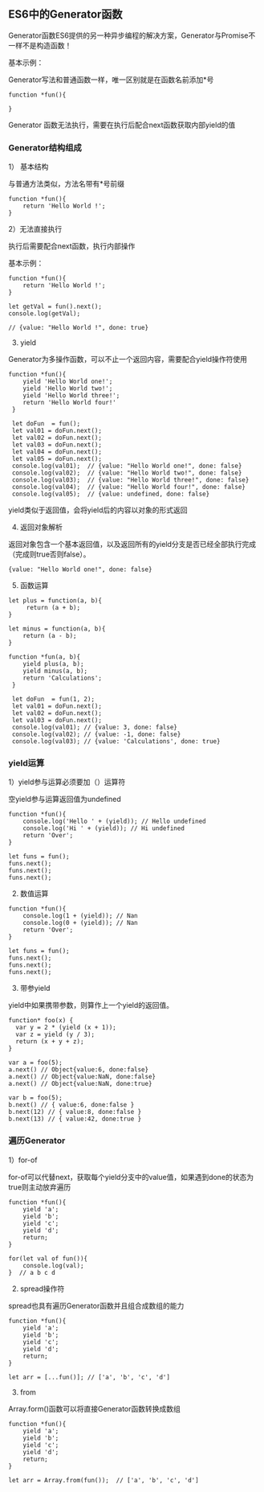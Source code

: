 ## ES6中的Generator函数

Generator函数ES6提供的另一种异步编程的解决方案，Generator与Promise不一样不是构造函数！

基本示例：

Generator写法和普通函数一样，唯一区别就是在函数名前添加*号

```
function *fun(){

}
```

Generator 函数无法执行，需要在执行后配合next函数获取内部yield的值

### Generator结构组成

1） 基本结构

与普通方法类似，方法名带有*号前缀

```
function *fun(){
    return 'Hello World !';
}
```

2）无法直接执行

执行后需要配合next函数，执行内部操作

基本示例：

```
function *fun(){
    return 'Hello World !';
}

let getVal = fun().next();
console.log(getVal);

// {value: "Hello World !", done: true}
```

3) yield

Generator为多操作函数，可以不止一个返回内容，需要配合yield操作符使用

```
function *fun(){
    yield 'Hello World one!';
    yield 'Hello World two!';
    yield 'Hello World three!';
    return 'Hello World four!'
 }
 
 let doFun  = fun();
 let val01 = doFun.next();
 let val02 = doFun.next();
 let val03 = doFun.next();
 let val04 = doFun.next();
 let val05 = doFun.next();
 console.log(val01);  // {value: "Hello World one!", done: false}
 console.log(val02);  // {value: "Hello World two!", done: false}
 console.log(val03);  // {value: "Hello World three!", done: false}
 console.log(val04);  // {value: "Hello World four!", done: false}
 console.log(val05);  // {value: undefined, done: false}
```

yield类似于返回值，会将yield后的内容以对象的形式返回

4) 返回对象解析

返回对象包含一个基本返回值，以及返回所有的yield分支是否已经全部执行完成（完成则true否则false）。

```
{value: "Hello World one!", done: false}
```

5) 函数运算

```
let plus = function(a, b){
     return (a + b);
}

let minus = function(a, b){
    return (a - b);
}

function *fun(a, b){
    yield plus(a, b);
    yield minus(a, b);
    return 'Calculations';
 }
 
 let doFun  = fun(1, 2);
 let val01 = doFun.next();
 let val02 = doFun.next();
 let val03 = doFun.next();
 console.log(val01); // {value: 3, done: false}
 console.log(val02); // {value: -1, done: false}
 console.log(val03); // {value: 'Calculations', done: true}
```

### yield运算

1）yield参与运算必须要加（）运算符

空yield参与运算返回值为undefined

```
function *fun(){
    console.log('Hello ' + (yield)); // Hello undefined
    console.log('Hi ' + (yield)); // Hi undefined
    return 'Over'; 
}

let funs = fun();
funs.next();
funs.next();
funs.next();
```

2) 数值运算


```
function *fun(){
    console.log(1 + (yield)); // Nan
    console.log(0 + (yield)); // Nan
    return 'Over'; 
}

let funs = fun();
funs.next();
funs.next();
funs.next();
```

3) 带参yield

yield中如果携带参数，则算作上一个yield的返回值。

```
function* foo(x) {
  var y = 2 * (yield (x + 1));
  var z = yield (y / 3);
  return (x + y + z);
}

var a = foo(5);
a.next() // Object{value:6, done:false}
a.next() // Object{value:NaN, done:false}
a.next() // Object{value:NaN, done:true}

var b = foo(5);
b.next() // { value:6, done:false }
b.next(12) // { value:8, done:false }
b.next(13) // { value:42, done:true }
```

### 遍历Generator

1）for-of

for-of可以代替next，获取每个yield分支中的value值，如果遇到done的状态为true则主动放弃遍历

```
function *fun(){
    yield 'a';
    yield 'b';
    yield 'c';
    yield 'd';
    return;
}

for(let val of fun()){
    console.log(val);
}  // a b c d
```

2) spread操作符

spread也具有遍历Generator函数并且组合成数组的能力

```
function *fun(){
    yield 'a';
    yield 'b';
    yield 'c';
    yield 'd';
    return;
}

let arr = [...fun()]; // ['a', 'b', 'c', 'd']
```

3) from

Array.form()函数可以将直接Generator函数转换成数组

```
function *fun(){
    yield 'a';
    yield 'b';
    yield 'c';
    yield 'd';
    return;
}

let arr = Array.from(fun());  // ['a', 'b', 'c', 'd']
```